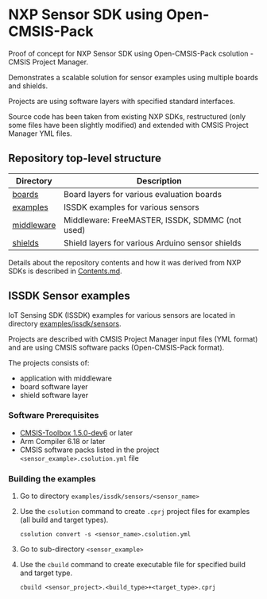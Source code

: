 # NXP Sensor SDK using Open-CMSIS-Pack

Proof of concept for NXP Sensor SDK using Open-CMSIS-Pack csolution - CMSIS Project Manager.

Demonstrates a scalable solution for sensor examples using multiple boards and shields.

Projects are using software layers with specified standard interfaces.

Source code has been taken from existing NXP SDKs, restructured (only some files have been slightly modified) 
and extended with CMSIS Project Manager YML files.

## Repository top-level structure

Directory                   | Description
----------------------------|-------------------------------------------------
[boards](./boards)          | Board layers for various evaluation boards
[examples](./examples)      | ISSDK examples for various sensors
[middleware](./middleware)  | Middleware: FreeMASTER, ISSDK, SDMMC (not used)
[shields](./shields)        | Shield layers for various Arduino sensor shields

Details about the repository contents and how it was derived from NXP SDKs is described in [Contents.md](./Contents.md).

## ISSDK Sensor examples

IoT Sensing SDK (ISSDK) examples for various sensors are located in directory [examples/issdk/sensors](./examples/issdk/sensors).

Projects are described with CMSIS Project Manager input files (YML format) and are using CMSIS software packs (Open-CMSIS-Pack format).

The projects consists of:
 - application with middleware
 - board software layer
 - shield software layer

### Software Prerequisites
 - [CMSIS-Toolbox 1.5.0-dev6](https://github.com/brondani/cmsis-toolbox/releases/tag/1.5.0-dev6) or later
 - Arm Compiler 6.18 or later
 - CMSIS software packs listed in the project `<sensor_example>.csolution.yml` file

### Building the examples

1. Go to directory `examples/issdk/sensors/<sensor_name>`

2. Use the `csolution` command to create `.cprj` project files for examples (all build and target types).
   ```
   csolution convert -s <sensor_name>.csolution.yml
   ```

3. Go to sub-directory `<sensor_example>`

4. Use the `cbuild` command to create executable file for specified build and target type.
   ```
   cbuild <sensor_project>.<build_type>+<target_type>.cprj
   ```
